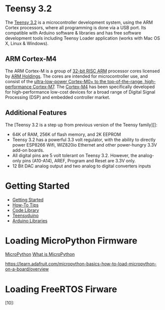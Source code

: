# Teensy 3.2
The [Teensy 3.2][06] is a microcontroller development system,
using the ARM Cortex processors,
where all programming is done via a USB port.
Its compatible with Arduino software & libraries and has
free software development tools including Teensy Loader application
(works with Mac OS X, Linux & Windows).

## ARM Cortex-M4
The ARM Cortex-M is a group of [32-bit RISC ARM][03] processor cores licensed by [ARM Holdings][02].
The cores are intended for microcontroller use, and consist of
the [ultra-low-power Cortex-M0+ to the top-of-the-range, high-performance Cortex-M7][05].
The [Cortex-M4][04] has been specifically developed for high-performance low-cost devices
for a broad range of Digital Signal Processing (DSP) and embedded controller market.

## Additional Features
The [Teensy 3.2 is a step up from previous version of the Teensy family][]:

* 64K of RAM, 256K of flash memory, and 2K EEPROM
* Teensy 3.2 has a powerful 3.3 volt regulator,
with the ability to directly power ESP8266 Wifi,
WIZ820io Ethernet and other power-hungry 3.3V add-on boards.
* All digital pins are 5 volt tolerant on Teensy 3.2. However,
the analog-only pins (A10-A14), AREF, Program and Reset are 3.3V only.
* 12 Bit DAC analog output and two analog to digital converters inputs

# Getting Started
* [Getting Started](http://www.pjrc.com/teensy/first_use.html)
* [How-To Tips](http://www.pjrc.com/teensy/pins.html)
* [Code Library](http://www.pjrc.com/teensy/usb_debug_only.html)
* [Teensyduino](http://www.pjrc.com/teensy/teensyduino.html)
* [Arduino Libraries](http://www.pjrc.com/teensy/td_libs.html)

# Loading MicroPython Firmware
[MicroPython][01]
[What is MicroPython][02]

https://learn.adafruit.com/micropython-basics-how-to-load-micropython-on-a-board/overview

# Loading FreeRTOS Firware



[01]:https://www.micropython.org/
[02]:http://www.arm.com/
[03]:https://en.wikipedia.org/wiki/ARM_architecture
[04]:https://www.arm.com/products/processors/cortex-m/cortex-m4-processor.php
[05]:http://ambiqmicro.com/news/why-choose-arm-cortex-m4-over-m0-wearables-and-iot
[06]:http://www.pjrc.com/teensy/index.html
[07]:http://www.pjrc.com/teensy/teensy31.html#specs
[08]:
[09]:
[10]:
